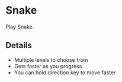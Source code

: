 # Snake
Play Snake.

## Details
- Multiple levels to choose from  
- Gets faster as you progress  
- You can hold direction key to move faster
